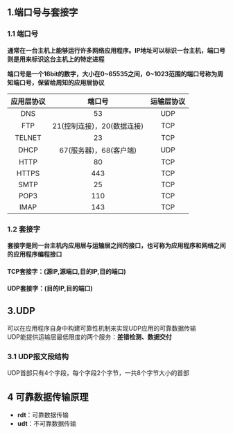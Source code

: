 ## 1.端口号与套接字  
### 1.1 端口号  

**通常在一台主机上能够运行许多网络应用程序。IP地址可以标识一台主机，端口号则是用来标识这台主机上的特定进程**

**端口号是一个16bit的数字，大小在0\~65535之间，0\~1023范围的端口号称为周知端口号，保留给周知的应用层协议** 

|应用层协议|端口号|运输层协议|
|:--:|:--:|:--:|
|DNS|53|UDP|
|FTP|21(控制连接)，20(数据连接)|TCP|
|TELNET|23|TCP|
|DHCP|67(服务器)，68(客户端)|UDP|
|HTTP|80|TCP|
|HTTPS|443|TCP|
|SMTP|25|TCP|
|POP3|110|TCP|
|IMAP|143|TCP| 


### 1.2 套接字  
**套接字是同一台主机内应用层与运输层之间的接口，也可称为应用程序和网络之间的应用程序编程接口**  

#### TCP套接字：(源IP,源端口,目的IP,目的端口)

#### UDP套接字：(目的IP,目的端口)  

## 3.UDP  
可以在应用程序自身中构建可靠性机制来实现UDP应用的可靠数据传输  
UDP能提供运输层最低限度的两个服务：**差错检测、数据交付**  
### 3.1 UDP报文段结构 

UDP首部只有4个字段，每个字段2个字节，一共8个字节大小的首部

## 4 可靠数据传输原理  

* **rdt**：可靠数据传输
* **udt**：不可靠数据传输